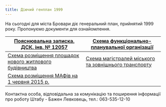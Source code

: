 ```yaml
---
title: Діючий генплан 1999
---
```


На сьогодні для міста Бровари діє генеральний план, прийнятий 1999 року. Пропонуємо документи для ознайомлення.

| [Пояснювальна записка. ДСК. інв. № 12057](https://drive.google.com/file/d/0B5GzpYvnFyhtWjRVaFpZTlJ1NEU/view?usp=sharing) | [Схема функціонально-планувальної організації](https://drive.google.com/file/d/0B5GzpYvnFyhtRFZJdHpSNC04VUE/view?usp=sharing) |
|---------------------------------------------------------------------------------------------------------------------------|----------------------------------------------------------------------------------------------------------------------------------|
| [Схема розміщення площадок нового житлового будівництва](https://drive.google.com/file/d/0B5GzpYvnFyhtel9xcm43S0VwT1k/view?usp=sharing) | [Схема магістралей міського та зовнішнього транспорту](https://drive.google.com/file/d/0B5GzpYvnFyhtOUVUVW16ZklzY0U/view?usp=sharing) |
| [Схема розміщення МАФів на 1 червня 2015 р.](https://drive.google.com/file/d/0By2guNGEQkueSlpBQjM2UmZpSjA/view?usp=sharing) | |

Контактна особа, відповідальна за комунікацію та поширення інформації про роботу Штабу - Бажен Левковець, тел.: 063-535-12-10 